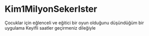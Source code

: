 # Kim1MilyonSekerIster
Çocuklar için eğlenceli ve eğitici bir oyun olduğunu düşündüğüm bir uygulama Keyifli saatler geçirmeniz dileğiyle
